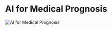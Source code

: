 # AI for Medical Prognosis

<img src="https://www.itp.net/cloud/2021/08/19/AI-3-2.jpg" alt="AI for Medical Prognosis">
